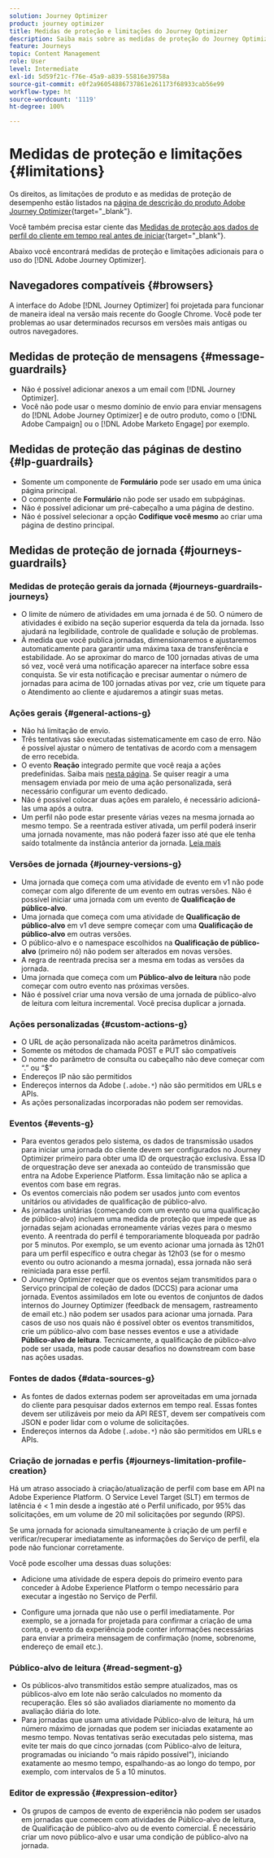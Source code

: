 ```yaml
---
solution: Journey Optimizer
product: journey optimizer
title: Medidas de proteção e limitações do Journey Optimizer
description: Saiba mais sobre as medidas de proteção do Journey Optimizer
feature: Journeys
topic: Content Management
role: User
level: Intermediate
exl-id: 5d59f21c-f76e-45a9-a839-55816e39758a
source-git-commit: e0f2a96054886737861e261173f68933cab56e99
workflow-type: ht
source-wordcount: '1119'
ht-degree: 100%

---
```


# Medidas de proteção e limitações {#limitations}

Os direitos, as limitações de produto e as medidas de proteção de desempenho estão listados na [página de descrição do produto Adobe Journey Optimizer](https://helpx.adobe.com/br/legal/product-descriptions/adobe-journey-optimizer.html){target="_blank"}.

Você também precisa estar ciente das [Medidas de proteção aos dados de perfil do cliente em tempo real antes de iniciar](https://experienceleague.adobe.com/docs/experience-platform/profile/guardrails.html?lang=pt-BR){target="_blank"}.

Abaixo você encontrará medidas de proteção e limitações adicionais para o uso do [!DNL Adobe Journey Optimizer].

## Navegadores compatíveis {#browsers}

A interface do Adobe [!DNL Journey Optimizer] foi projetada para funcionar de maneira ideal na versão mais recente do Google Chrome. Você pode ter problemas ao usar determinados recursos em versões mais antigas ou outros navegadores.

## Medidas de proteção de mensagens {#message-guardrails}

* Não é possível adicionar anexos a um email com [!DNL Journey Optimizer].
* Você não pode usar o mesmo domínio de envio para enviar mensagens do [!DNL Adobe Journey Optimizer] e de outro produto, como o [!DNL Adobe Campaign] ou o [!DNL Adobe Marketo Engage] por exemplo.


## Medidas de proteção das páginas de destino {#lp-guardrails}

* Somente um componente de **Formulário** pode ser usado em uma única página principal.
* O componente de **Formulário** não pode ser usado em subpáginas.
* Não é possível adicionar um pré-cabeçalho a uma página de destino.
* Não é possível selecionar a opção **Codifique você mesmo** ao criar uma página de destino principal.

## Medidas de proteção de jornada {#journeys-guardrails}

### Medidas de proteção gerais da jornada {#journeys-guardrails-journeys}

* O limite de número de atividades em uma jornada é de 50. O número de atividades é exibido na seção superior esquerda da tela da jornada. Isso ajudará na legibilidade, controle de qualidade e solução de problemas.
* À medida que você publica jornadas, dimensionaremos e ajustaremos automaticamente para garantir uma máxima taxa de transferência e estabilidade. Ao se aproximar do marco de 100 jornadas ativas de uma só vez, você verá uma notificação aparecer na interface sobre essa conquista. Se vir esta notificação e precisar aumentar o número de jornadas para acima de 100 jornadas ativas por vez, crie um tíquete para o Atendimento ao cliente e ajudaremos a atingir suas metas.

### Ações gerais {#general-actions-g}

* Não há limitação de envio.
* Três tentativas são executadas sistematicamente em caso de erro. Não é possível ajustar o número de tentativas de acordo com a mensagem de erro recebida.
* O evento **Reação** integrado permite que você reaja a ações predefinidas. Saiba mais [nesta página](../building-journeys/reaction-events.md). Se quiser reagir a uma mensagem enviada por meio de uma ação personalizada, será necessário configurar um evento dedicado.
* Não é possível colocar duas ações em paralelo, é necessário adicioná-las uma após a outra.
* Um perfil não pode estar presente várias vezes na mesma jornada ao mesmo tempo. Se a reentrada estiver ativada, um perfil poderá inserir uma jornada novamente, mas não poderá fazer isso até que ele tenha saído totalmente da instância anterior da jornada. [Leia mais](../building-journeys/end-journey.md)

### Versões de jornada {#journey-versions-g}

* Uma jornada que começa com uma atividade de evento em v1 não pode começar com algo diferente de um evento em outras versões. Não é possível iniciar uma jornada com um evento de **Qualificação de público-alvo**.
* Uma jornada que começa com uma atividade de **Qualificação de público-alvo** em v1 deve sempre começar com uma **Qualificação de público-alvo** em outras versões.
* O público-alvo e o namespace escolhidos na **Qualificação de público-alvo** (primeiro nó) não podem ser alterados em novas versões.
* A regra de reentrada precisa ser a mesma em todas as versões da jornada.
* Uma jornada que começa com um **Público-alvo de leitura** não pode começar com outro evento nas próximas versões.
* Não é possível criar uma nova versão de uma jornada de público-alvo de leitura com leitura incremental. Você precisa duplicar a jornada.

### Ações personalizadas {#custom-actions-g}

* O URL de ação personalizada não aceita parâmetros dinâmicos.
* Somente os métodos de chamada POST e PUT são compatíveis
* O nome do parâmetro de consulta ou cabeçalho não deve começar com “.” ou “$”
* Endereços IP não são permitidos
* Endereços internos da Adobe (`.adobe.*`) não são permitidos em URLs e APIs.
* As ações personalizadas incorporadas não podem ser removidas.

### Eventos {#events-g}

* Para eventos gerados pelo sistema, os dados de transmissão usados para iniciar uma jornada do cliente devem ser configurados no Journey Optimizer primeiro para obter uma ID de orquestração exclusiva. Essa ID de orquestração deve ser anexada ao conteúdo de transmissão que entra na Adobe Experience Platform. Essa limitação não se aplica a eventos com base em regras.
* Os eventos comerciais não podem ser usados junto com eventos unitários ou atividades de qualificação de público-alvo.
* As jornadas unitárias (começando com um evento ou uma qualificação de público-alvo) incluem uma medida de proteção que impede que as jornadas sejam acionadas erroneamente várias vezes para o mesmo evento. A reentrada do perfil é temporariamente bloqueada por padrão por 5 minutos. Por exemplo, se um evento acionar uma jornada às 12h01 para um perfil específico e outra chegar às 12h03 (se for o mesmo evento ou outro acionando a mesma jornada), essa jornada não será reiniciada para esse perfil.
* O Journey Optimizer requer que os eventos sejam transmitidos para o Serviço principal de coleção de dados (DCCS) para acionar uma jornada. Eventos assimilados em lote ou eventos de conjuntos de dados internos do Journey Optimizer (feedback de mensagem, rastreamento de email etc.) não podem ser usados para acionar uma jornada. Para casos de uso nos quais não é possível obter os eventos transmitidos, crie um público-alvo com base nesses eventos e use a atividade **Público-alvo de leitura**. Tecnicamente, a qualificação de público-alvo pode ser usada, mas pode causar desafios no downstream com base nas ações usadas.

### Fontes de dados {#data-sources-g}

* As fontes de dados externas podem ser aproveitadas em uma jornada do cliente para pesquisar dados externos em tempo real. Essas fontes devem ser utilizáveis por meio da API REST, devem ser compatíveis com JSON e poder lidar com o volume de solicitações.
* Endereços internos da Adobe (`.adobe.*`) não são permitidos em URLs e APIs.

### Criação de jornadas e perfis {#journeys-limitation-profile-creation}

Há um atraso associado à criação/atualização de perfil com base em API na Adobe Experience Platform. O Service Level Target (SLT) em termos de latência é &lt; 1 min desde a ingestão até o Perfil unificado, por 95% das solicitações, em um volume de 20 mil solicitações por segundo (RPS).

Se uma jornada for acionada simultaneamente à criação de um perfil e verificar/recuperar imediatamente as informações do Serviço de perfil, ela pode não funcionar corretamente.

Você pode escolher uma dessas duas soluções:

* Adicione uma atividade de espera depois do primeiro evento para conceder à Adobe Experience Platform o tempo necessário para executar a ingestão no Serviço de Perfil.

* Configure uma jornada que não use o perfil imediatamente. Por exemplo, se a jornada for projetada para confirmar a criação de uma conta, o evento da experiência pode conter informações necessárias para enviar a primeira mensagem de confirmação (nome, sobrenome, endereço de email etc.).

### Público-alvo de leitura {#read-segment-g}

* Os públicos-alvo transmitidos estão sempre atualizados, mas os públicos-alvo em lote não serão calculados no momento da recuperação. Eles só são avaliados diariamente no momento da avaliação diária do lote.
* Para jornadas que usam uma atividade Público-alvo de leitura, há um número máximo de jornadas que podem ser iniciadas exatamente ao mesmo tempo. Novas tentativas serão executadas pelo sistema, mas evite ter mais do que cinco jornadas (com Público-alvo de leitura, programadas ou iniciando “o mais rápido possível”), iniciando exatamente ao mesmo tempo, espalhando-as ao longo do tempo, por exemplo, com intervalos de 5 a 10 minutos.

### Editor de expressão {#expression-editor}

* Os grupos de campos de evento de experiência não podem ser usados em jornadas que comecem com atividades de Público-alvo de leitura, de Qualificação de público-alvo ou de evento comercial. É necessário criar um novo público-alvo e usar uma condição de público-alvo na jornada.

